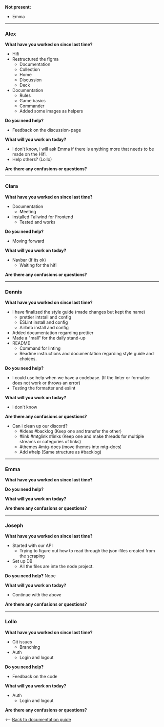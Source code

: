 **Not present:**

- Emma

---

### Alex

**What have you worked on since last time?**

- Hifi
- Restructured the figma
  - Documentation
  - Collection
  - Home
  - Discussion
  - Deck
- Documentation
  - Rules
  - Game basics
  - Commander
  - Added some images as helpers

**Do you need help?**

- Feedback on the discussion-page

**What will you work on today?**

- I don't know, i will ask Emma if there is anything more that needs to be made on the Hifi.
- Help others? (Lollo)

**Are there any confusions or questions?**

---

### Clara

**What have you worked on since last time?**

- Documentation
  - Meeting
- Installed Tailwind for Frontend
  - Tested and works

**Do you need help?**

- Moving forward

**What will you work on today?**

- Navbar (If its ok)
  - Waiting for the hifi

**Are there any confusions or questions?**

---

### Dennis

**What have you worked on since last time?**

- I have finalized the style guide (made changes but kept the name)
  - prettier intstall and config
  - ESLint install and config
  - Airbnb install and config
- Added documentation regarding prettier
- Made a "mall" for the daily stand-up
- README
  - Command for linting
  - Readme instructions and documentation regarding style guide and choices.

**Do you need help?**

- I could use help when we have a codebase. (If the linter or formatter does not work or throws an error)
- Testing the formatter and eslint

**What will you work on today?**

- I don't know

**Are there any confusions or questions?**

- Can i clean up our discord?
  - #ideas #backlog (Keep one and transfer the other)
  - #link #mtglink #links (Keep one and make threads for multiple streams or categories of links)
  - #themes #mtg-docs (move themes into mtg-docs)
  - Add #help (Same structure as #backlog)

---

### Emma

**What have you worked on since last time?**

**Do you need help?**

**What will you work on today?**

**Are there any confusions or questions?**

---

### Joseph

**What have you worked on since last time?**

- Started with our API
  - Trying to figure out how to read through the json-files created from the scraping
- Set up DB
  - All the files are inte the node project.

**Do you need help?**
Nope

**What will you work on today?**

- Continue with the above

**Are there any confusions or questions?**

---

### Lollo

**What have you worked on since last time?**

- Git issues
  - Branching
- Auth
  - Login and logout

**Do you need help?**

- Feedback on the code

**What will you work on today?**

- Auth
  - Login and logout

**Are there any confusions or questions?**

<-- [Back to documentation guide](../documentation_guide.md)
